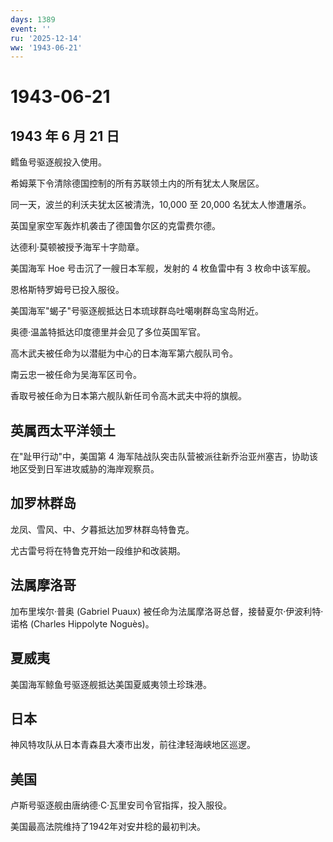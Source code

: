 ```yaml
---
days: 1389
event: ''
ru: '2025-12-14'
ww: '1943-06-21'
---
```


# 1943-06-21

## 1943 年 6 月 21 日

鳕鱼号驱逐舰投入使用。

希姆莱下令清除德国控制的所有苏联领土内的所有犹太人聚居区。

同一天，波兰的利沃夫犹太区被清洗，10,000 至 20,000 名犹太人惨遭屠杀。

英国皇家空军轰炸机袭击了德国鲁尔区的克雷费尔德。

达德利·莫顿被授予海军十字勋章。

美国海军 Hoe 号击沉了一艘日本军舰，发射的 4 枚鱼雷中有 3 枚命中该军舰。

恩格斯特罗姆号已投入服役。

美国海军"蝎子"号驱逐舰抵达日本琉球群岛吐噶喇群岛宝岛附近。

奥德·温盖特抵达印度德里并会见了多位英国军官。

高木武夫被任命为以潜艇为中心的日本海军第六舰队司令。

南云忠一被任命为吴海军区司令。

香取号被任命为日本第六舰队新任司令高木武夫中将的旗舰。

## 英属西太平洋领土

在"趾甲行动"中，美国第 4
海军陆战队突击队营被派往新乔治亚州塞吉，协助该地区受到日军进攻威胁的海岸观察员。

## 加罗林群岛

龙凤、雪风、中、夕暮抵达加罗林群岛特鲁克。

尤古雷号将在特鲁克开始一段维护和改装期。

## 法属摩洛哥

加布里埃尔·普奥 (Gabriel Puaux)
被任命为法属摩洛哥总督，接替夏尔·伊波利特·诺格 (Charles Hippolyte
Noguès)。

## 夏威夷

美国海军鲸鱼号驱逐舰抵达美国夏威夷领土珍珠港。

## 日本

神风特攻队从日本青森县大凑市出发，前往津轻海峡地区巡逻。

## 美国

卢斯号驱逐舰由唐纳德·C·瓦里安司令官指挥，投入服役。

美国最高法院维持了1942年对安井稔的最初判决。